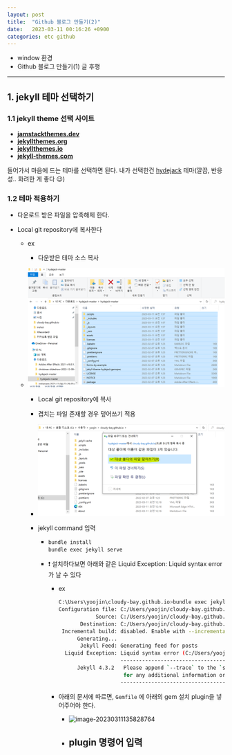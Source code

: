 ```yaml
---
layout: post
title:  "Github 블로그 만들기(2)"
date:   2023-03-11 00:16:26 +0900
categories: etc github
---
```

- window 환경
- Github 블로그 만들기(1) 글 후행

---

## 1. jekyll 테마 선택하기

### 1.1 jekyll theme 선택 사이트

- **[jamstackthemes.dev](https://jamstackthemes.dev/ssg/jekyll/)**
- **[jekyllthemes.org](http://jekyllthemes.org/)**
- **[jekyllthemes.io](https://jekyllthemes.io/)**
- **[jekyll-themes.com](https://jekyll-themes.com/)**

들어가서 마음에 드는 테마를 선택하면 된다. 내가 선택한건 [hydejack](https://jekyll-themes.com/hydejack/) 테마(깔끔, 반응성.. 화려한 게 좋다 😉)

### 1.2 테마 적용하기

- 다운로드 받은 파일을 압축해제 한다.

- Local git repository에 복사한다

  - ex

    - 다운받은 테마 소스 복사

  - ![image-20230311020201567](/assets/image-20230311020201567.png)

    - Local git repository에 복사

    - 겹치는 파일 존재할 경우 덮어쓰기 적용

    - ![image-20230311020949633](/assets/image-20230311020949633.png)

    - jekyll command 입력

      - ```bash
        bundle install
        bundle exec jekyll serve 
        ```

      - ❗ 설치하다보면 아래와 같은 Liquid Exception: Liquid syntax error 가 날 수 있다

        - ex

          ```bash
          C:\Users\yoojin\cloudy-bay.github.io>bundle exec jekyll serve
          Configuration file: C:/Users/yoojin/cloudy-bay.github.io/_config.yml
                      Source: C:/Users/yoojin/cloudy-bay.github.io
                 Destination: C:/Users/yoojin/cloudy-bay.github.io/_site
           Incremental build: disabled. Enable with --incremental
                Generating...
                 Jekyll Feed: Generating feed for posts
            Liquid Exception: Liquid syntax error (C:/Users/yoojin/cloudy-bay.github.io/_includes/styles/style.scss line 17): Unknown tag 'include_cached' included in assets/css/hydejack-9.1.6.css
                              ------------------------------------------------
                Jekyll 4.3.2   Please append `--trace` to the `serve` command
                               for any additional information or backtrace.
                              ------------------------------------------------
          ```

        - 아래의 문서에 따르면, `Gemfile` 에 아래의 gem  설치 plugin을 넣어주어야 한다.

          - ![image-20230311135828764](/assets/image-20230311135828764.png)
          - plugin 명령어 입력
            - 
        
        
        
        
